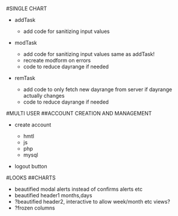 #SINGLE CHART
* addTask
    * add code for sanitizing input values

* modTask

    * add code for sanitizing input values same as addTask!
    * recreate modform on errors
    * code to reduce dayrange if needed

* remTask
    * add code to only fetch new dayrange from server if dayrange actually changes
    * code to reduce dayrange if needed

#MULTI USER
##ACCOUNT CREATION AND MANAGEMENT
* create account
    * hmtl
    * js
    * php
    * mysql

* logout button

#LOOKS
##CHARTS
* beautified modal alerts instead of confirms alerts etc
* beautified header1 months,days
* ?beautified header2, interactive to allow week/month etc views?
* ?frozen columns

